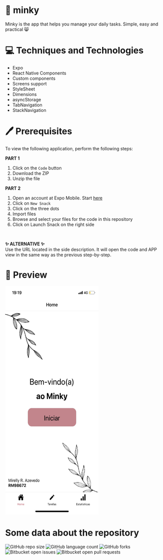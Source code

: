 # 🤍 minky
Minky is the app that helps you manage your daily tasks. Simple, easy and practical 😸

# 💻 Techniques and Technologies
- Expo
- React Native Components
- Custom components
- Screens support
- StyleSheet
- Dimensions
- asyncStorage
- TabNavigation
- StackNavigation

# 🖊 Prerequisites
To view the following application, perform the following steps:

**PART 1**
1. Click on the `Code` button
2. Download the ZIP
3. Unzip the file


**PART 2**
1. Open an account at Expo Mobile. Start [here]( https://expo.dev/signup?redirect_uri=https%3A%2F%2Fsnack.expo.dev%2F%40beatrizsanti%2Fsnack-0%3FhideQueryParams%3Dtrue
) 
2. Click on `New Snack`
3. Click on the three dots
4. Import files
5. Browse and select your files for the code in this repository
6. Click on Launch Snack on the right side

<br>

**✨ ALTERNATIVE ✨**
<br>
Use the URL located in the side description. It will open the code and APP view in the same way as the previous step-by-step.


# 🌺 Preview
<img src="cp2-parte1/minky_preview.jpeg" alt="App preview" style="width: 300px; height: 731px;">



# Some data about the repository
![GitHub repo size](https://img.shields.io/github/repo-size/M1relly/minky?style=for-the-badge)
![GitHub language count](https://img.shields.io/github/languages/count/M1relly/minky?style=for-the-badge)
![GitHub forks](https://img.shields.io/github/forks/M1relly/minky?style=for-the-badge)
![Bitbucket open issues](https://img.shields.io/bitbucket/issues/M1relly/minky?style=for-the-badge)
![Bitbucket open pull requests](https://img.shields.io/bitbucket/pr-raw/M1relly/minky?style=for-the-badge)
